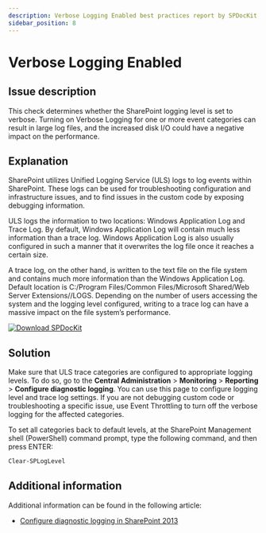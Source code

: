 ```yaml
---
description: Verbose Logging Enabled best practices report by SPDocKit determines whether the SharePoint logging level is set to verbose.
sidebar_position: 8
---
```


# Verbose Logging Enabled

## Issue description

This check determines whether the SharePoint logging level is set to verbose. Turning on Verbose Logging for one or more event categories can result in large log files, and the increased disk I/O could have a negative impact on the performance.

## Explanation

SharePoint utilizes Unified Logging Service \(ULS\) logs to log events within SharePoint. These logs can be used for troubleshooting configuration and infrastructure issues, and to find issues in the custom code by exposing debugging information.

ULS logs the information to two locations: Windows Application Log and Trace Log. By default, Windows Application Log will contain much less information than a trace log. Windows Application Log is also usually configured in such a manner that it overwrites the log file once it reaches a certain size.

A trace log, on the other hand, is written to the text file on the file system and contains much more information than the Windows Application Log. Default location is C:/Program Files/Common Files/Microsoft Shared/Web Server Extensions//LOGS. Depending on the number of users accessing the system and the logging level configured, writing to a trace log can have a massive impact on the file system’s performance.

[![Download SPDocKit](/img/spdockit-download.png)](http://bit.ly/2US0Zna)

## Solution

Make sure that ULS trace categories are configured to appropriate logging levels. To do so, go to the **Central Administration** &gt; **Monitoring** &gt; **Reporting** &gt; **Configure diagnostic logging**. You can use this page to configure logging level and trace log settings. If you are not debugging custom code or troubleshooting a specific issue, use Event Throttling to turn off the verbose logging for the affected categories.

To set all categories back to default levels, at the SharePoint Management shell \(PowerShell\) command prompt, type the following command, and then press ENTER:

```powershell
Clear-SPLogLevel
```

## Additional information

Additional information can be found in the following article:

* [Configure diagnostic logging in SharePoint 2013](https://technet.microsoft.com/en-us/library/ee748656.aspx)

